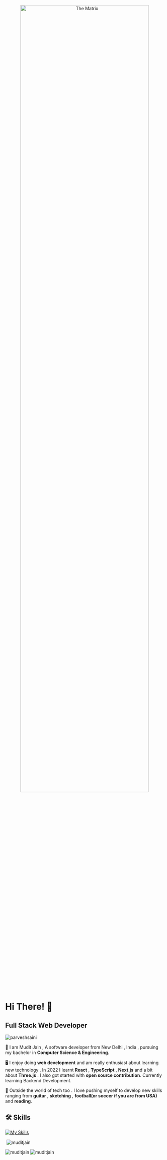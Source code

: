 <p align="center">
  <img alt="The Matrix" width="90%" height="80%" src="https://media.tenor.com/Nhuni4Kqc3QAAAAC/the-matrix-has-you.gif" >
</p>

# Hi There! 👋



## Full Stack Web Developer 

<p align="left"> <img src="https://komarev.com/ghpvc/?username=parveshsaini&label=Profile%20views&color=0e75b6&style=flat" alt="parveshsaini" /> </p>

🎩 I am Mudit Jain , A software developer from New Delhi , India , pursuing my bachelor in **Computer Science & Engineering**.

🖥️ I enjoy doing **web development** and am really enthusiast about learning new technology . In 2022 I learnt **React** , **TypeScript** , **Next.js** and a bit about **Three.js** . I also got started with **open source contribution**. Currently learning Backend Development.

🎸 Outside the world of tech too . I love pushing myself to develop new skills ranging from **guitar** , **sketching** , **football(or soccer if you are from USA)** and **reading**.
## 🛠 Skills
[![My Skills](https://skillicons.dev/icons?i=js,html,css,c,cpp,typescript,react,next,bootstrap,sass,tailwind,materialui,nodejs,express,figma,solidity,mysql)](https://skillicons.dev)


<p>&nbsp;<img align="center" src="https://github-readme-stats.vercel.app/api?username=Mudit-Jxin7&show_icons=true&locale=en" alt="muditjain" /></p>
<p><img align="left" src="https://github-readme-stats.vercel.app/api/top-langs?username=Mudit-Jxin7&show_icons=true&locale=en&layout=compact" alt="muditjain" /></p>
<p><img align="center" src="https://github-readme-streak-stats.herokuapp.com/?user=Mudit-Jxin7&" alt="muditjain" /></p>
